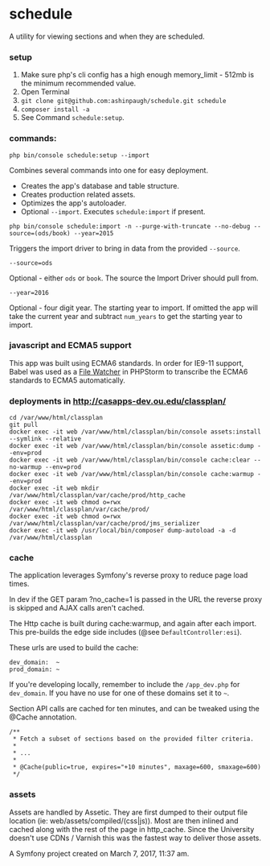 schedule
========

A utility for viewing sections and when they are scheduled.

### setup

1. Make sure php's cli config has a high enough memory_limit - 512mb is the minimum recommended value.
2. Open Terminal
3. `git clone git@github.com:ashinpaugh/schedule.git schedule`
4. `composer install -a`
5. See Command `schedule:setup`.

### commands:
    php bin/console schedule:setup --import

Combines several commands into one for easy deployment.

- Creates the app's database and table structure.
- Creates production related assets.
- Optimizes the app's autoloader.
- Optional `--import`. Executes `schedule:import` if present.

````
php bin/console schedule:import -n --purge-with-truncate --no-debug --source=(ods/book) --year=2015
````

Triggers the import driver to bring in data from the provided `--source`.

`--source=ods`

Optional - either `ods` or `book`. The source the Import Driver should pull from.

`--year=2016`

Optional - four digit year. The starting year to import. If omitted the app will
take the current year and subtract `num_years` to get the starting year to import.


### javascript and ECMA5 support

This app was built using ECMA6 standards. In order for IE9-11 support, Babel was used
as a [File Watcher][1] in PHPStorm to transcribe the ECMA6 standards to ECMA5 automatically.


### deployments in http://casapps-dev.ou.edu/classplan/

````
cd /var/www/html/classplan
git pull
docker exec -it web /var/www/html/classplan/bin/console assets:install --symlink --relative
docker exec -it web /var/www/html/classplan/bin/console assetic:dump --env=prod
docker exec -it web /var/www/html/classplan/bin/console cache:clear --no-warmup --env=prod
docker exec -it web /var/www/html/classplan/bin/console cache:warmup --env=prod
docker exec -it web mkdir /var/www/html/classplan/var/cache/prod/http_cache
docker exec -it web chmod o=rwx /var/www/html/classplan/var/cache/prod/
docker exec -it web chmod o=rwx /var/www/html/classplan/var/cache/prod/jms_serializer
docker exec -it web /usr/local/bin/composer dump-autoload -a -d /var/www/html/classplan
````


### cache
The application leverages Symfony's reverse proxy to reduce page load times.

In dev if the GET param ?no_cache=1 is passed in the URL the reverse proxy
is skipped and AJAX calls aren't cached.

The Http cache is built during cache:warmup, and again after each import.
This pre-builds the edge side includes (@see `DefaultController:esi`).

These urls are used to build the cache: 

    dev_domain:  ~
    prod_domain: ~

If you're developing locally, remember to include the `/app_dev.php` for `dev_domain`.
If you have no use for one of these domains set it to `~`.

Section API calls are cached for ten minutes, and can be tweaked using the @Cache annotation.

    /**
     * Fetch a subset of sections based on the provided filter criteria.
     * 
     * ...
     *
     * @Cache(public=true, expires="+10 minutes", maxage=600, smaxage=600)
     */

### assets

Assets are handled by Assetic. They are first dumped to their output file location (ie: web/assets/compiled/(css|js)).
Most are then inlined and cached along with the rest of the page in http_cache.
Since the University doesn't use CDNs / Varnish this was the fastest way to deliver those assets.


A Symfony project created on March 7, 2017, 11:37 am.

[1]: https://blog.jetbrains.com/webstorm/2015/05/ecmascript-6-in-webstorm-transpiling/